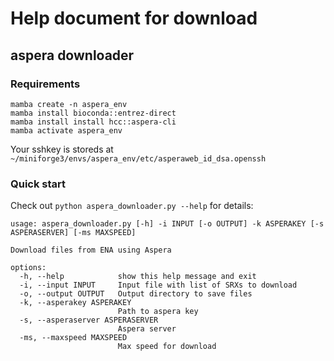 # Help document for download

## aspera downloader
### Requirements
```shell
mamba create -n aspera_env
mamba install bioconda::entrez-direct
mamba install install hcc::aspera-cli
mamba activate aspera_env
```
Your sshkey is storeds at `~/miniforge3/envs/aspera_env/etc/asperaweb_id_dsa.openssh`

### Quick start
Check out `python aspera_downloader.py --help` for details:
```
usage: aspera_downloader.py [-h] -i INPUT [-o OUTPUT] -k ASPERAKEY [-s ASPERASERVER] [-ms MAXSPEED]

Download files from ENA using Aspera

options:
  -h, --help            show this help message and exit
  -i, --input INPUT     Input file with list of SRXs to download
  -o, --output OUTPUT   Output directory to save files
  -k, --asperakey ASPERAKEY
                        Path to aspera key
  -s, --asperaserver ASPERASERVER
                        Aspera server
  -ms, --maxspeed MAXSPEED
                        Max speed for download
```